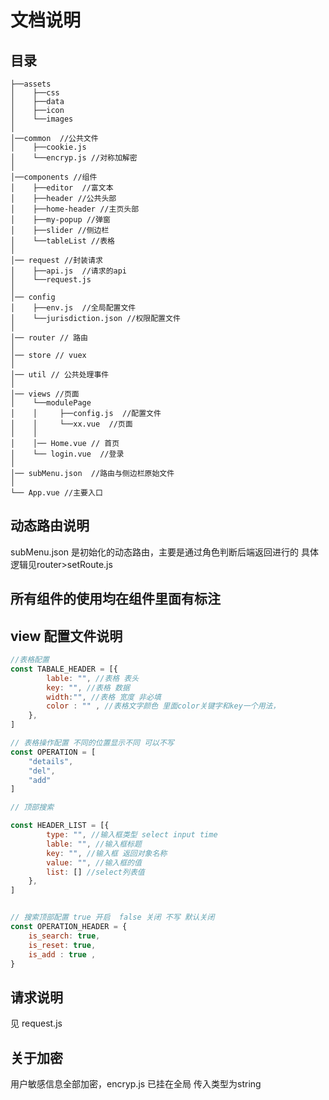 # 文档说明


## 目录


	├──assets
	│    ├──css
	│    ├──data
	│    ├──icon
	│    └──images
	│
	│──common  //公共文件
	│    ├──cookie.js
	│    └──encryp.js //对称加解密
	│
	│──components //组件
	│    ├──editor  //富文本
	│    ├──header //公共头部
	│    ├──home-header //主页头部
	│    ├──my-popup //弹窗
	│    ├──slider //侧边栏
	│    └──tableList //表格
	│
	│── request //封装请求
	│    ├──api.js  //请求的api
	│    └──request.js
	│
	│── config
	│    ├──env.js  //全局配置文件
	│    └──jurisdiction.json //权限配置文件
	│
	│── router // 路由
	│    
	│── store // vuex
	│
	│── util // 公共处理事件
	│
	│── views //页面
	│    └──modulePage
	│    │     ├──config.js  //配置文件 
	│    │     └──xx.vue  //页面
	│    │ 
	│    │── Home.vue // 首页
	│    └── login.vue  //登录
	│
	│── subMenu.json  //路由与侧边栏原始文件
	│
	└── App.vue //主要入口

## 动态路由说明

subMenu.json 是初始化的动态路由，主要是通过角色判断后端返回进行的 具体逻辑见router>setRoute.js


## 所有组件的使用均在组件里面有标注


## view 配置文件说明
```JavaScript
//表格配置
const TABALE_HEADER = [{
		lable: "", //表格 表头
		key: "", //表格 数据 
		width:"", //表格 宽度 非必填
		color : "" , //表格文字颜色 里面color关键字和key一个用法，
	},
]

// 表格操作配置 不同的位置显示不同 可以不写
const OPERATION = [
	"details",
	"del",
	"add"
]

// 顶部搜索

const HEADER_LIST = [{
		type: "", //输入框类型 select input time
		lable: "", //输入框标题
		key: "", //输入框 返回对象名称
		value: "", //输入框的值
		list: [] //select列表值
	},
]


// 搜索顶部配置 true 开启  false 关闭 不写 默认关闭
const OPERATION_HEADER = {
	is_search: true, 
	is_reset: true,
	is_add : true , 
}


```

## 请求说明

见 request.js 


## 关于加密 

用户敏感信息全部加密，encryp.js 已挂在全局  传入类型为string




